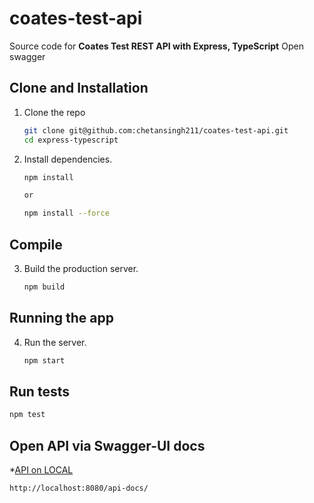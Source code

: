 # coates-test-api

Source code for **Coates Test REST API with Express, TypeScript**
Open swagger 
## Clone and Installation

1. Clone the repo

   ```sh
   git clone git@github.com:chetansingh211/coates-test-api.git
   cd express-typescript
   ```

2. Install dependencies.

   ```sh
   npm install
   
   or 
   
   npm install --force
   ```
## Compile

3. Build the production server.

   ```sh
   npm build
   ```

## Running the app

4. Run the server.
   ```sh
   npm start
   ```

## Run tests

```sh
npm test
```

## Open API via Swagger-UI docs

*[API on LOCAL](http://localhost:8080/api-docs/)

```sh
http://localhost:8080/api-docs/
```
